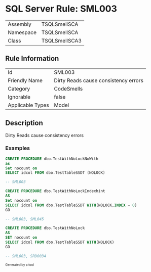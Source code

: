 ﻿# SQL Server Rule: SML003
  
|    |    |
|----|----|
| Assembly | TSQLSmellSCA |
| Namespace | TSQLSmellSCA |
| Class | TSQLSmellSCA3 |
  
## Rule Information
  
|    |    |
|----|----|
| Id | SML003 |
| Friendly Name | Dirty Reads cause consistency errors |
| Category | CodeSmells |
| Ignorable | false |
| Applicable Types | Model  |
  
## Description
  
Dirty Reads cause consistency errors
  
### Examples
  
```sql
CREATE PROCEDURE dbo.TestWithNoLockNoWith
as
Set nocount on
SELECT idcol FROM dbo.TestTableSSDT (NOLOCK)

-- SML003
```
```sql
CREATE PROCEDURE dbo.TestWithNoLockIndexhint
AS
Set nocount on 
SELECT idcol FROM dbo.TestTableSSDT WITH(NOLOCK,INDEX = 0)
GO

-- SML003, SML045
```
```sql
CREATE PROCEDURE dbo.TestWithNoLock
AS
SET nocount on 
SELECT idcol FROM dbo.TestTableSSDT WITH(NOLOCK)
GO

-- SML003, SRD0034
```
  
<sub><sup>Generated by a tool</sup></sub>

